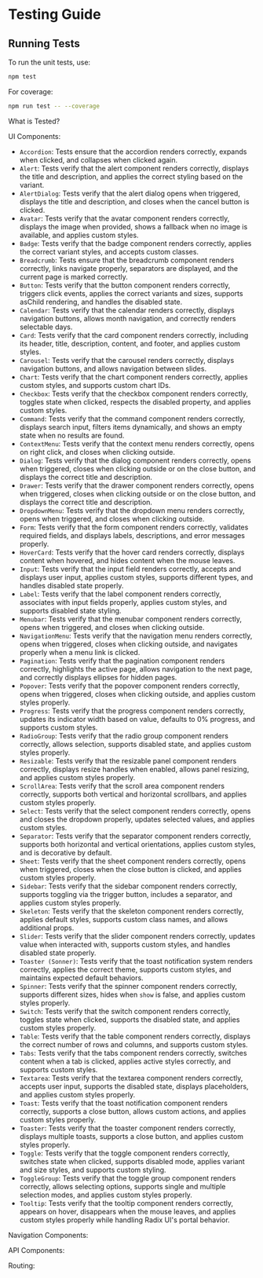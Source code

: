 # Testing Guide

## Running Tests
To run the unit tests, use:
```sh
npm test
```
For coverage:
```sh
npm run test -- --coverage
```

What is Tested?

UI Components: 

- `Accordion`: Tests ensure that the accordion renders correctly, expands when clicked, and collapses when clicked again.
- `Alert`: Tests verify that the alert component renders correctly, displays the title and description, and applies the correct styling based on the variant.
- `AlertDialog`: Tests verify that the alert dialog opens when triggered, displays the title and description, and closes when the cancel button is clicked.
- `Avatar`: Tests verify that the avatar component renders correctly, displays the image when provided, shows a fallback when no image is available, and applies custom styles.
- `Badge`: Tests verify that the badge component renders correctly, applies the correct variant styles, and accepts custom classes.
- `Breadcrumb`: Tests ensure that the breadcrumb component renders correctly, links navigate properly, separators are displayed, and the current page is marked correctly.
- `Button`: Tests verify that the button component renders correctly, triggers click events, applies the correct variants and sizes, supports asChild rendering, and handles the disabled state.
- `Calendar`: Tests verify that the calendar renders correctly, displays navigation buttons, allows month navigation, and correctly renders selectable days.
- `Card`: Tests verify that the card component renders correctly, including its header, title, description, content, and footer, and applies custom styles.
- `Carousel`: Tests verify that the carousel renders correctly, displays navigation buttons, and allows navigation between slides.
- `Chart`: Tests verify that the chart component renders correctly, applies custom styles, and supports custom chart IDs.
- `Checkbox`: Tests verify that the checkbox component renders correctly, toggles state when clicked, respects the disabled property, and applies custom styles.
- `Command`: Tests verify that the command component renders correctly, displays search input, filters items dynamically, and shows an empty state when no results are found.
- `ContextMenu`: Tests verify that the context menu renders correctly, opens on right click, and closes when clicking outside.
- `Dialog`: Tests verify that the dialog component renders correctly, opens when triggered, closes when clicking outside or on the close button, and displays the correct title and description.
- `Drawer`: Tests verify that the drawer component renders correctly, opens when triggered, closes when clicking outside or on the close button, and displays the correct title and description.
- `DropdownMenu`: Tests verify that the dropdown menu renders correctly, opens when triggered, and closes when clicking outside.
- `Form`: Tests verify that the form component renders correctly, validates required fields, and displays labels, descriptions, and error messages properly.
- `HoverCard`: Tests verify that the hover card renders correctly, displays content when hovered, and hides content when the mouse leaves.
- `Input`: Tests verify that the input field renders correctly, accepts and displays user input, applies custom styles, supports different types, and handles disabled state properly.
- `Label`: Tests verify that the label component renders correctly, associates with input fields properly, applies custom styles, and supports disabled state styling.
- `Menubar`: Tests verify that the menubar component renders correctly, opens when triggered, and closes when clicking outside.
- `NavigationMenu`: Tests verify that the navigation menu renders correctly, opens when triggered, closes when clicking outside, and navigates properly when a menu link is clicked.
- `Pagination`: Tests verify that the pagination component renders correctly, highlights the active page, allows navigation to the next page, and correctly displays ellipses for hidden pages.
- `Popover`: Tests verify that the popover component renders correctly, opens when triggered, closes when clicking outside, and applies custom styles properly.
- `Progress`: Tests verify that the progress component renders correctly, updates its indicator width based on value, defaults to 0% progress, and supports custom styles.
- `RadioGroup`: Tests verify that the radio group component renders correctly, allows selection, supports disabled state, and applies custom styles properly.
- `Resizable`: Tests verify that the resizable panel component renders correctly, displays resize handles when enabled, allows panel resizing, and applies custom styles properly.
- `ScrollArea`: Tests verify that the scroll area component renders correctly, supports both vertical and horizontal scrollbars, and applies custom styles properly.
- `Select`: Tests verify that the select component renders correctly, opens and closes the dropdown properly, updates selected values, and applies custom styles.
- `Separator`: Tests verify that the separator component renders correctly, supports both horizontal and vertical orientations, applies custom styles, and is decorative by default.
- `Sheet`: Tests verify that the sheet component renders correctly, opens when triggered, closes when the close button is clicked, and applies custom styles properly.
- `Sidebar`: Tests verify that the sidebar component renders correctly, supports toggling via the trigger button, includes a separator, and applies custom styles properly.
- `Skeleton`: Tests verify that the skeleton component renders correctly, applies default styles, supports custom class names, and allows additional props.
- `Slider`: Tests verify that the slider component renders correctly, updates value when interacted with, supports custom styles, and handles disabled state properly.
- `Toaster (Sonner)`: Tests verify that the toast notification system renders correctly, applies the correct theme, supports custom styles, and maintains expected default behaviors.
- `Spinner`: Tests verify that the spinner component renders correctly, supports different sizes, hides when `show` is false, and applies custom styles properly.
- `Switch`: Tests verify that the switch component renders correctly, toggles state when clicked, supports the disabled state, and applies custom styles properly.
- `Table`: Tests verify that the table component renders correctly, displays the correct number of rows and columns, and supports custom styles.
- `Tabs`: Tests verify that the tabs component renders correctly, switches content when a tab is clicked, applies active styles correctly, and supports custom styles.
- `Textarea`: Tests verify that the textarea component renders correctly, accepts user input, supports the disabled state, displays placeholders, and applies custom styles properly.
- `Toast`: Tests verify that the toast notification component renders correctly, supports a close button, allows custom actions, and applies custom styles properly.
- `Toaster`: Tests verify that the toaster component renders correctly, displays multiple toasts, supports a close button, and applies custom styles properly.
- `Toggle`: Tests verify that the toggle component renders correctly, switches state when clicked, supports disabled mode, applies variant and size styles, and supports custom styling.
- `ToggleGroup`: Tests verify that the toggle group component renders correctly, allows selecting options, supports single and multiple selection modes, and applies custom styles properly.
- `Tooltip`: Tests verify that the tooltip component renders correctly, appears on hover, disappears when the mouse leaves, and applies custom styles properly while handling Radix UI's portal behavior.



Navigation Components: 
    
    
API Components: 
    
Routing: 
    